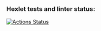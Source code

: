 ### Hexlet tests and linter status:
[![Actions Status](https://github.com/Athos627/frontend-project-44/actions/workflows/hexlet-check.yml/badge.svg)](https://github.com/Athos627/frontend-project-44/actions)